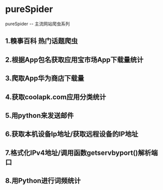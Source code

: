 # pureSpider
pureSpider  --  主流网站爬虫系列
## 1.糗事百科 热门话题爬虫

## 2.根据App包名获取应用宝市场App下载量统计

## 3.爬取App华为商店下载量

## 4.获取coolapk.com应用分类统计

## 5.用python来发送邮件

## 6.获取本机设备Ip地址/获取远程设备的IP地址

## 7.格式化IPv4地址/调用函数getservbyport()解析端口

## 8.用Python进行词频统计